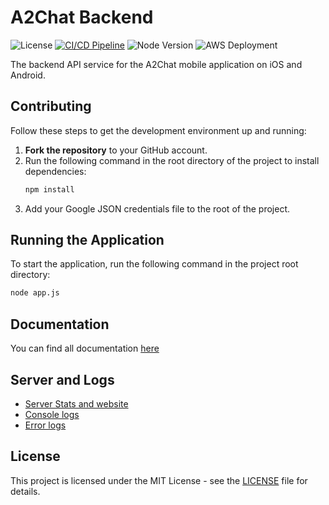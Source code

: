 ﻿# A2Chat Backend
![License](https://img.shields.io/badge/license-MIT-blue) [![CI/CD Pipeline](https://github.com/A2Chat/A2ChatBackend/actions/workflows/ci-cd.yml/badge.svg)](https://github.com/A2Chat/A2ChatBackend/actions/workflows/ci-cd.yml) ![Node Version](https://img.shields.io/badge/node-%3E%3D%2020-green) ![AWS Deployment](https://img.shields.io/badge/deployed%20on-AWS-orange) 


The backend API service for the A2Chat mobile application on iOS and Android.

## Contributing

Follow these steps to get the development environment up and running:

1. **Fork the repository** to your GitHub account.
2. Run the following command in the root directory of the project to install dependencies:
    ```bash
    npm install
    ```
3. Add your Google JSON credentials file to the root of the project.

## Running the Application

To start the application, run the following command in the project root directory:
```bash
node app.js
```

## Documentation 
You can find all documentation [here](docs/)

## Server and Logs 
* [Server Stats and website](https://A2chat.mooo.com)
* [Console logs](https://a2chat.mooo.com/log)
* [Error logs](https://a2chat.mooo.com/errorlog)

## License

This project is licensed under the MIT License - see the [LICENSE](LICENSE) file for details.
